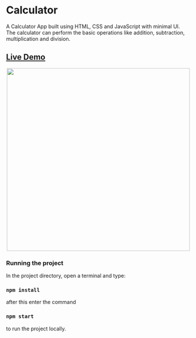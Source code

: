 # Calculator

A Calculator App built using HTML, CSS and JavaScript with minimal UI. The calculator can perform the basic operations like addition, subtraction, multiplication and division.

## [Live Demo](https://rephlexions.github.io/calculator/)

<img src="https://i.postimg.cc/KYTYht61/Screenshot-2021-10-10-163949.png" 
    height="500" style="display: block;margin-left: auto;margin-right: auto;">

### Running the project

In the project directory, open a terminal and type:

### `npm install`

after this enter the command

### `npm start`

to run the project locally.
